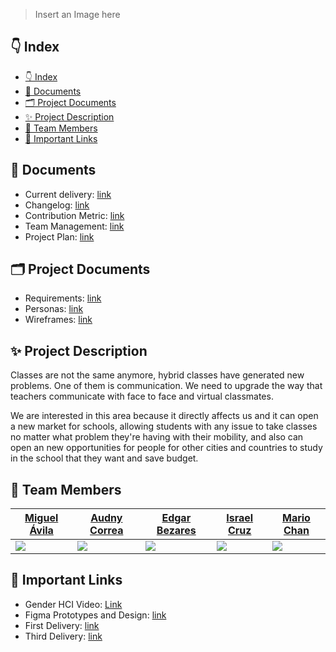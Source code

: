 > Insert an Image here

## 👇 Index

- [👇 Index](#-index)
- [📜 Documents](#-documents)
- [🗂 Project Documents](#-project-documents)
- [✨ Project Description](#-project-description)
- [👥 Team Members](#-team-members)
- [🔗 Important Links](#-important-links)

## 📜 Documents

- Current delivery: [link](docs/delivery.md)
- Changelog: [link](docs/changelog.md)
- Contribution Metric: [link](docs/contribution.md)
- Team Management: [link](docs/management.md)
- Project Plan: [link](docs/project.md)


## 🗂 Project Documents

- Requirements: [link](docs/requirements.md)
- Personas: [link](docs/personas.md)
- Wireframes: [link](https://www.figma.com/file/zp0nL8qmWB0t9356uDiUzG/Untitled?node-id=0%3A1)

## ✨ Project Description

Classes are not the same anymore,  hybrid classes have generated new problems. One of them is communication. We need to upgrade the way that teachers communicate with face to face and virtual classmates. 

We are interested in this area because it directly affects us and it can open a new market for schools, allowing students with any issue to take classes no matter what problem they're having with their mobility, and also can open an new opportunities for people for other cities and countries to study in the school that they want and save budget.

## 👥 Team Members

| [Miguel Ávila](https://github.com/migueravila) | [Audny Correa](https://github.com/Audny738) | [Edgar Bezares](https://github.com/edgarbezares) | [Israel Cruz](https://github.com/VanillaICe-jpg) | [Mario Chan](https://github.com/MarioJChanZurita) |
| ---------------------------------------------- | ------------------------------------------- | ------------------------------------------------ | ------------------------------------------------ | ------------------------------------------------- |
| <img src="assets/int1.png" >                   | <img src="assets/int2.png">                 | <img src="assets/int3.png">                      | <img src="assets/int4.png">                      | <img src="assets/int5.png">                       |

## 🔗 Important Links

- Gender HCI Video: [Link](https://www.youtube.com/watch?v=rfJKmPEEbW8)
- Figma Prototypes and Design: [link](https://www.figma.com/file/zp0nL8qmWB0t9356uDiUzG/Untitled?node-id=0%3A1)
- First Delivery: [link](https://youtu.be/Xt-d1-nP-_c)
- Third Delivery: [link](https://youtu.be/1phqJK-F33s)
